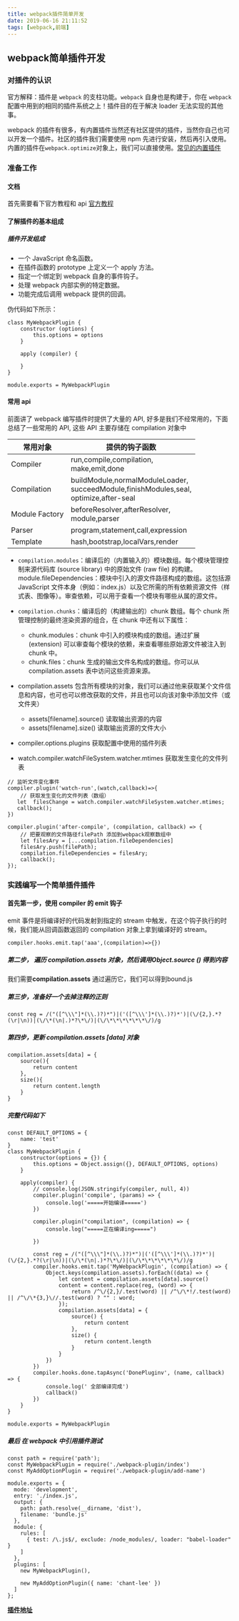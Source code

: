 ```yaml
---
title: webpack插件简单开发
date: 2019-06-16 21:11:52
tags: [webpack,前端]
---
```


## webpack简单插件开发

### 对插件的认识
官方解释：插件是 `webpack` 的支柱功能。`webpack` 自身也是构建于，你在 `webpack` 配置中用到的相同的插件系统之上！插件目的在于解决 loader 无法实现的其他事。

webpack 的插件有很多，有内置插件当然还有社区提供的插件，当然你自己也可以开发一个插件。社区的插件我们需要使用 npm 先进行安装，然后再引入使用。内置的插件在` webpack.optimize `对象上，我们可以直接使用。[常见的内置插件](https://webpack.docschina.org/plugins)

### 准备工作
#### 文档

首先需要看下官方教程和 api [官方教程](https://webpack.js.org/contribute/writing-a-plugin/)

<!-- more -->

#### 了解插件的基本组成

##### 插件开发组成
* 一个 JavaScript 命名函数。
* 在插件函数的 prototype 上定义一个 apply 方法。
* 指定一个绑定到 webpack 自身的事件钩子。
* 处理 webpack 内部实例的特定数据。
* 功能完成后调用 webpack 提供的回调。

伪代码如下所示：
```
class MyWebpackPlugin {
    constructor (options) {
        this.options = options
    }

    apply (compiler) {
        
    }
}

module.exports = MyWebpackPlugin
```

#### 常用 api

前面讲了 webpack 编写插件时提供了大量的 API, 好多是我们不经常用的，下面总结了一些常用的 API, 这些 API 主要存储在 compilation 对象中

| 常用对象       | 提供的钩子函数                                               |
| -------------- | ------------------------------------------------------------ |
| Compiler       | run,compile,compilation,<br>make,emit,done                   |
| Compilation    | buildModule,normalModuleLoader,<br>succeedModule,finishModules,seal,<br>optimize,after-seal |
| Module Factory | beforeResolver,afterResolver,<br>module,parser               |
| Parser         | program,statement,call,expression                            |
| Template       | hash,bootstrap,localVars,render                              |

* `compilation.modules`：编译后的（内置输入的）模块数组。每个模块管理控制来源代码库 (source library) 中的原始文件 (raw file) 的构建。 module.fileDependencies：模块中引入的源文件路径构成的数组。这包括源 JavaScript 文件本身（例如：index.js）以及它所需的所有依赖资源文件（样式表、图像等）。审查依赖，可以用于查看一个模块有哪些从属的源文件。

* `compilation.chunks`：编译后的（构建输出的）chunk 数组。每个 chunk 所管理控制的最终渲染资源的组合，在 chunk 中还有以下属性：
  - chunk.modules：chunk 中引入的模块构成的数组。通过扩展 (extension) 可以审查每个模块的依赖，来查看哪些原始源文件被注入到 chunk 中。
  - chunk.files：chunk 生成的输出文件名构成的数组。你可以从 compilation.assets 表中访问这些资源来源。
* compilation.assets 包含所有模块的对象，我们可以通过他来获取某个文件信息和内容，也可也可以修改获取的文件，并且也可以向该对象中添加文件（或文件夹）

   - assets[filename].source() 读取输出资源的内容
   - assets[filename].size() 读取输出资源的文件大小
* compiler.options.plugins 获取配置中使用的插件列表
* watch.compiler.watchFileSystem.watcher.mtimes 获取发生变化的文件列表

```
// 监听文件变化事件
compiler.plugin('watch-run',(watch,callback)=>{
    // 获取发生变化的文件列表（数组）
   let  filesChange = watch.compiler.watchFileSystem.watcher.mtimes;
   callback();
})

compiler.plugin('after-compile', (compilation, callback) => {
    // 把要观察的文件路径filePath 添加到webpack观察数组中
    let filesAry = [...compilation.fileDependencies]
    filesAry.push(filePath);
    compilation.fileDependencies = filesAry;
    callback();
});
```

### 实践编写一个简单插件插件
#### 首先第一步，使用 compiler 的 emit 钩子

emit 事件是将编译好的代码发射到指定的 stream 中触发，在这个钩子执行的时候，我们能从回调函数返回的 compilation 对象上拿到编译好的 stream。
```
compiler.hooks.emit.tap('aaa',(compilation)=>{})
```
#####  第二步， 遍历 compilation.assets 对象，然后调用Object.source () 得到内容
我们需要**compilation.assets** 通过遍历它，我们可以得到bound.js

##### 第三步，准备好一个去掉注释的正则

```
const reg = /("([^\\\"]*(\\.)?)*")|('([^\\\']*(\\.)?)*')|(\/{2,}.*?(\r|\n))|(\/\*(\n|.)*?\*\/)|(\/\*\*\*\*\*\*\/)/g

```

##### 第四步，更新 compilation.assets [data] 对象

```
compilation.assets[data] = {
    source(){
        return content
    },
    size(){
        return content.length
    }
}

```
##### 完整代码如下
```
const DEFAULT_OPTIONS = {
    name: 'test'
}
class MyWebpackPlugin {
    constructor(options = {}) {
        this.options = Object.assign({}, DEFAULT_OPTIONS, options)
    }

    apply(compiler) {
        // console.log(JSON.stringify(compiler, null, 4))
        compiler.plugin('compile', (params) => {
            console.log('=====开始编译=====')
        })

        compiler.plugin("compilation", (compilation) => {
            console.log("=====正在编译ing=====")

        })

        const reg = /("([^\\\"]*(\\.)?)*")|('([^\\\']*(\\.)?)*')|(\/{2,}.*?(\r|\n))|(\/\*(\n|.)*?\*\/)|(\/\*\*\*\*\*\*\/)/g
        compiler.hooks.emit.tap('MyWebpackPlugin', (compilation) => {
            Object.keys(compilation.assets).forEach((data) => {
                let content = compilation.assets[data].source()
                content = content.replace(reg, (word) => {
                    return /^\/{2,}/.test(word) || /^\/\*!/.test(word) || /^\/\*{3,}\//.test(word) ? "" : word;
                });
                compilation.assets[data] = {
                    source() {
                        return content
                    },
                    size() {
                        return content.length
                    }
                }
            })
        })
        compiler.hooks.done.tapAsync('DonePluginv', (name, callback) => {
            console.log(' 全部编译完成')
            callback()
        })
    }
}

module.exports = MyWebpackPlugin
```
##### 最后  在 webpack 中引用插件测试

```
const path = require('path');
const MyWebpackPlugin = require('./webpack-plugin/index')
const MyAddOptionPlugin = require('./webpack-plugin/add-name')

module.exports = {
  mode: 'development',
  entry: './index.js',
  output: {
    path: path.resolve(__dirname, 'dist'),
    filename: 'bundle.js'
  },
  module: {
    rules: [
      { test: /\.js$/, exclude: /node_modules/, loader: "babel-loader" }
    ]
  },
  plugins: [
    new MyWebpackPlugin(),
    
    new MyAddOptionPlugin({ name: 'chant-lee' })
  ]
};
```
**[插件地址](https://github.com/Chant-Lee/webpack-plugin)**